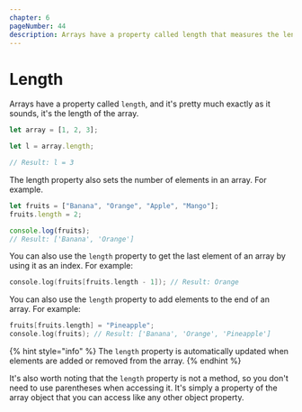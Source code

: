 ```yaml
---
chapter: 6
pageNumber: 44
description: Arrays have a property called length that measures the length of an array. 
---
```

# Length

Arrays have a property called `length`, and it's pretty much exactly as it sounds, it's the length of the array.

```javascript
let array = [1, 2, 3];

let l = array.length;

// Result: l = 3
```

The length property also sets the number of elements in an array. For example.

```javascript
let fruits = ["Banana", "Orange", "Apple", "Mango"];
fruits.length = 2;

console.log(fruits);
// Result: ['Banana', 'Orange']
```

You can also use the `length` property to get the last element of an array by using it as an index. For example:

```c
console.log(fruits[fruits.length - 1]); // Result: Orange
```

You can also use the `length` property to add elements to the end of an array. For example:

```c
fruits[fruits.length] = "Pineapple";
console.log(fruits); // Result: ['Banana', 'Orange', 'Pineapple']
```

{% hint style="info" %}
The `length` property is automatically updated when elements are added or removed from the array.
{% endhint %}

It's also worth noting that the `length` property is not a method, so you don't need to use parentheses when accessing it. It's simply a property of the array object that you can access like any other object property.
